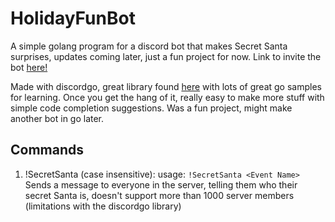 # HolidayFunBot

A simple golang program for a discord bot that makes Secret Santa surprises, updates coming later, just a fun project for now.
Link to invite the bot [here!](https://discord.com/api/oauth2/authorize?client_id=1186890517817085983&permissions=137439415360&scope=bot)

Made with discordgo, great library found [here](https://github.com/bwmarrin/discordgo/tree/master/examples) with lots of great go samples for learning. Once you get the hang of it, really easy to make more stuff with simple code completion suggestions. Was a fun project, might make another bot in go later. 


## Commands

1. !SecretSanta (case insensitive):
usage: `!SecretSanta <Event Name>`
Sends a message to everyone in the server, telling them who their secret Santa is, doesn't support more than 1000 server members (limitations with the discordgo library)

